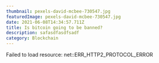 ```yaml
---
thumbnail: pexels-david-mcbee-730547.jpg
featuredImage: pexels-david-mcbee-730547.jpg
date: 2021-06-08T14:34:57.711Z
title: Is bitcoin going to be banned?
description: safasdfasdfsadf
category: Blockchain
---
```

Failed to load resource: net::ERR_HTTP2_PROTOCOL_ERROR